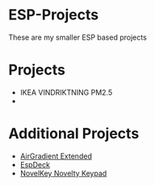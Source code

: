 # ESP-Projects
These are my smaller ESP based projects

# Projects
- IKEA VINDRIKTNING PM2.5
- 

# Additional Projects
- [AirGradient Extended](https://github.com/AeroSteveO/Air-Gradient-Extended)
- [EspDeck](https://github.com/AeroSteveO/EspDeck)
- [NovelKey Novelty Keypad](https://github.com/AeroSteveO/EspDeck/tree/main/novelkey-big-switch)
